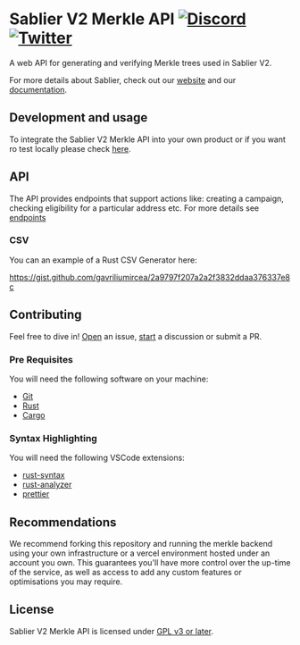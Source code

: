 # Sablier V2 Merkle API [![Discord][discord-badge]][discord] [![Twitter][twitter-badge]][twitter]

[discord]: https://discord.gg/bSwRCwWRsT
[discord-badge]: https://dcbadge.vercel.app/api/server/bSwRCwWRsT?style=flat
[twitter]: https://twitter.com/Sablier
[twitter-badge]: https://img.shields.io/twitter/follow/Sablier?label=%40Sablier

A web API for generating and verifying Merkle trees used in Sablier V2.

For more details about Sablier, check out our [website](https://sablier.com) and our
[documentation](https://docs.sablier.com/api/merkle-api/intro).

## Development and usage

To integrate the Sablier V2 Merkle API into your own product or if you want ro test locally please check
[here](https://docs.sablier.com/api/merkle-api/development).

## API

The API provides endpoints that support actions like: creating a campaign, checking eligibility for a particular address
etc. For more details see [endpoints](https://docs.sablier.com/api/merkle-api/functionality)

### CSV

You can an example of a Rust CSV Generator here:

https://gist.github.com/gavriliumircea/2a9797f207a2a2f3832ddaa376337e8c

## Contributing

Feel free to dive in! [Open](https://github.com/sablier-labs/v2-merkle-api/issues/new) an issue,
[start](https://github.com/sablier-labs/v2-merkle-api/discussions/new) a discussion or submit a PR.

### Pre Requisites

You will need the following software on your machine:

- [Git](https://git-scm.com/downloads)
- [Rust](https://rust-lang.org/tools/install)
- [Cargo](https://doc.rust-lang.org/cargo/commands/cargo-install.html)

### Syntax Highlighting

You will need the following VSCode extensions:

- [rust-syntax](https://marketplace.visualstudio.com/items?itemName=dustypomerleau.rust-syntax)
- [rust-analyzer](https://marketplace.visualstudio.com/items?itemName=rust-lang.rust-analyzer)
- [prettier](https://marketplace.visualstudio.com/items?itemName=esbenp.prettier-vscode)

## Recommendations

We recommend forking this repository and running the merkle backend using your own infrastructure or a vercel
environment hosted under an account you own. This guarantees you'll have more control over the up-time of the service,
as well as access to add any custom features or optimisations you may require.

## License

Sablier V2 Merkle API is licensed under [GPL v3 or later](./LICENSE.md).
